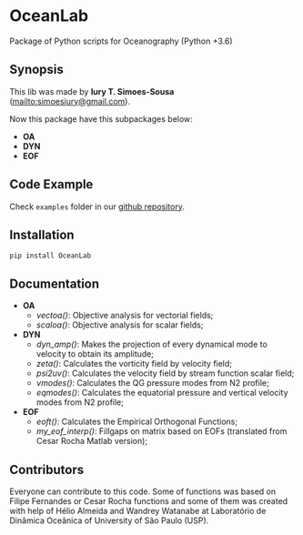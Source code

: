 # OceanLab

Package of Python scripts for Oceanography  (Python +3.6)

## Synopsis

This lib was made by **Iury T. Simoes-Sousa** (<mailto:simoesiury@gmail.com>).

Now this package have this subpackages below:

- **OA**
- **DYN**
- **EOF**

## Code Example

Check `examples` folder in our [github repository](github.com/iuryt/OceanLab).

## Installation

`pip install OceanLab`

## Documentation

- **OA**
  - *vectoa()*: Objective analysis for vectorial fields;
  - *scaloa()*: Objective analysis for scalar fields;
- **DYN**
  - *dyn_amp()*: Makes the projection of every dynamical mode to velocity to obtain its amplitude;
  - *zeta()*: Calculates the vorticity field by velocity field;
  - *psi2uv()*: Calculates the velocity field by stream function scalar field;
  - *vmodes()*: Calculates the QG pressure modes from N2 profile;
  - *eqmodes()*: Calculates the equatorial pressure and vertical velocity modes from N2 profile;
- **EOF**
  - *eoft()*: Calculates the Empirical Orthogonal Functions;
  - *my_eof_interp()*: Fillgaps on matrix based on EOFs (translated from Cesar Rocha Matlab version);

## Contributors

Everyone can contribute to this code. Some of functions was based on Filipe Fernandes or Cesar Rocha functions and some of them was created with help of Hélio Almeida and Wandrey Watanabe at Laboratório de Dinâmica Oceânica of University of São Paulo (USP).